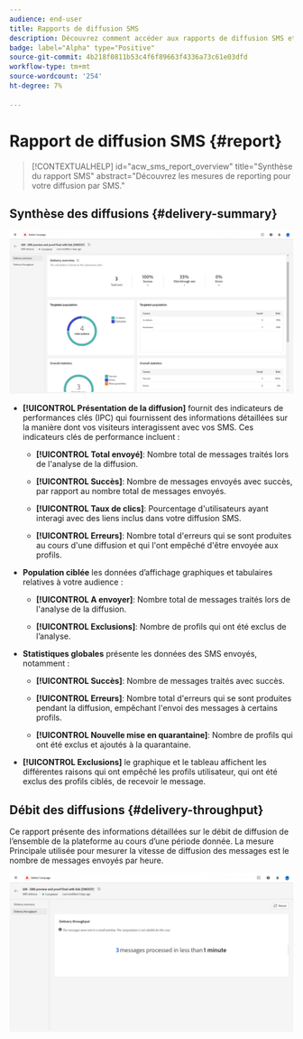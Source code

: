 ```yaml
---
audience: end-user
title: Rapports de diffusion SMS
description: Découvrez comment accéder aux rapports de diffusion SMS et les utiliser
badge: label="Alpha" type="Positive"
source-git-commit: 4b218f0811b53c4f6f89663f4336a73c61e03dfd
workflow-type: tm+mt
source-wordcount: '254'
ht-degree: 7%

---
```


# Rapport de diffusion SMS {#report}

>[!CONTEXTUALHELP]
>id="acw_sms_report_overview"
>title="Synthèse du rapport SMS"
>abstract="Découvrez les mesures de reporting pour votre diffusion par SMS."

## Synthèse des diffusions {#delivery-summary}

![](assets/reporting_sms.png)

* **[!UICONTROL Présentation de la diffusion]** fournit des indicateurs de performances clés (IPC) qui fournissent des informations détaillées sur la manière dont vos visiteurs interagissent avec vos SMS. Ces indicateurs clés de performance incluent :

   * **[!UICONTROL Total envoyé]**: Nombre total de messages traités lors de l&#39;analyse de la diffusion.

   * **[!UICONTROL Succès]**: Nombre de messages envoyés avec succès, par rapport au nombre total de messages envoyés.

   * **[!UICONTROL Taux de clics]**: Pourcentage d&#39;utilisateurs ayant interagi avec des liens inclus dans votre diffusion SMS.

   * **[!UICONTROL Erreurs]**: Nombre total d&#39;erreurs qui se sont produites au cours d&#39;une diffusion et qui l&#39;ont empêché d&#39;être envoyée aux profils.

* **Population ciblée** les données d’affichage graphiques et tabulaires relatives à votre audience :

   * **[!UICONTROL A envoyer]**: Nombre total de messages traités lors de l&#39;analyse de la diffusion.

   * **[!UICONTROL Exclusions]**: Nombre de profils qui ont été exclus de l’analyse.

* **Statistiques globales** présente les données des SMS envoyés, notamment :

   * **[!UICONTROL Succès]**: Nombre de messages traités avec succès.

   * **[!UICONTROL Erreurs]**: Nombre total d&#39;erreurs qui se sont produites pendant la diffusion, empêchant l&#39;envoi des messages à certains profils.

   * **[!UICONTROL Nouvelle mise en quarantaine]**: Nombre de profils qui ont été exclus et ajoutés à la quarantaine.

* **[!UICONTROL Exclusions]** le graphique et le tableau affichent les différentes raisons qui ont empêché les profils utilisateur, qui ont été exclus des profils ciblés, de recevoir le message.

## Débit des diffusions {#delivery-throughput}

Ce rapport présente des informations détaillées sur le débit de diffusion de l’ensemble de la plateforme au cours d’une période donnée. La mesure Principale utilisée pour mesurer la vitesse de diffusion des messages est le nombre de messages envoyés par heure.

![](assets/reporting_sms_2.png)

